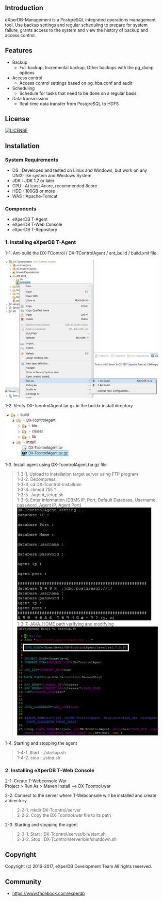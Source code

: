 ## Introduction
eXperDB-Management is a PostgreSQL integrated operations management tool. Use backup settings and regular scheduling to prepare for system failure, grants access to the system and view the history of backup and access control.


## Features
* Backup
  - Full backup, Incremental backup, Other backups with the pg_dump options
* Access control
  - Access control settings based on pg_hba.conf and audit 
* Scheduling
  - Schedule for tasks that need to be done on a regular basis
* Data transmission
  - Real-time data transfer from PostgreSQL to HDFS


## License
[![LICENSE](https://img.shields.io/badge/LICENSE-GPLv3-ff69b4.svg)](https://github.com/experdb/eXperDB-Management/blob/master/LICENSE)


## Installation
### System Requirements
* OS : Developed and tested on Linux and Windows, but work on any UNIX-like system and Windows System
* JDK : JDK 1.7 or later
* CPU : At least 4core, recommended 8core
* HDD : 100GB or more
* WAS : Apache-Tomcat

### Components
* eXperDB T-Agent
* eXperDB T-Web Console
* eXperDB T-Repository

### 1. Installing eXperDB T-Agent
1-1. Ant-build the DX-TControl / DX-TControlAgent / ant_build / build.xml file.

![](https://github.com/YONGWOOLEE/ltr/blob/master/images/1-1.png)

1-2. Verify DX-TcontrolAgent.tar.gz in the build> install directory

![](https://github.com/YONGWOOLEE/ltr/blob/master/images/1-2.png)

1-3. Install agent using DX-TcontrolAgent.tar.gz file    
>1-3-1. Upload to installation target server using FTP program    
>1-3-2. Decompress    
>1-3-3. cd DX-Tcontrol-Install/bin    
>1-3-4. chmod 755 *    
>1-3-5. ./agent_setup.sh    
>1-3-6. Enter information (DBMS IP, Port, Default Database, Username, password, Agent IP, Agent Port)    
>![](https://github.com/YONGWOOLEE/ltr/blob/master/images/1-3-6.png)    
>1-3-7. JAVA_HOME path verifying and modifying    
>![](https://github.com/YONGWOOLEE/ltr/blob/master/images/1-3-7.png)    

1-4. Starting and stopping the agent    
>1-4-1. Start : ./startup.sh    
>1-4-2. stop : ./stop.sh    



### 2. Installing eXperDB T-Web Console
2-1. Create T-Webconsole War    
Project > Run As > Maven Install --> DX-Tcontrol.war

2-2. Connect to the server where T-Webconsole will be installed and create a directory.    
>2-2-1. mkdir DX-Tcontrol/server    
>2-2-2. Copy the DX-Tcontrol.war file to its path    

2-3. Starting and stopping the agent    
>2-3-1. Start : DX-Tcontrol/server/bin/start.sh    
>2-3-2. Stop : DX-Tcontrol/server/bin/shutdown.sh    



## Copyright
Copyright (c) 2016-2017, eXperDB Development Team
All rights reserved.


## Community
* https://www.facebook.com/experdb

